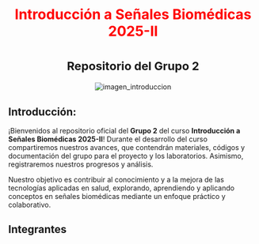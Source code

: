 <h1 align="center" style="color:red">Introducción a Señales Biomédicas 2025-II</h1>

<h1 align="center"><small>Repositorio del Grupo 2</small></h1>

<p align="center">
  <img src="https://www.embs.org/wp-content/uploads/2022/04/TBME-00904-2021-Website-Image.gif" alt="imagen_introduccion">
</p>

## Introducción:
¡Bienvenidos al repositorio oficial del **Grupo 2** del curso **Introducción a Señales Biomédicas 2025-II**!
Durante el desarrollo del curso compartiremos nuestros avances, que contendrán materiales, códigos y documentación del grupo para el proyecto y los laboratorios. Asimismo, registraremos nuestros progresos y análisis.

Nuestro objetivo es contribuir al conocimiento y a la mejora de las tecnologías aplicadas en salud, explorando, aprendiendo y aplicando conceptos en señales biomédicas mediante un enfoque práctico y colaborativo.
## Integrantes

